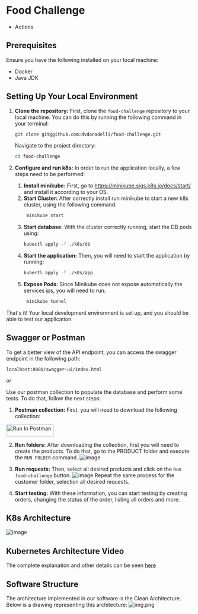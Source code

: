 # Food Challenge

- Actions

## Prerequisites

Ensure you have the following installed on your local machine:

- Docker
- Java JDK

## Setting Up Your Local Environment

1. **Clone the repository:**
    First, clone the `food-challenge` repository to your local machine. You can do this by running the following command in your terminal:

    ```bash
    git clone git@github.com:dvdonadelli/food-challenge.git
    ```

    Navigate to the project directory:

    ```bash
    cd food-challenge
    ```

2. **Configure and run k8s:**
    In order to run the application locally, a few steps need to be performed:
   
   1. **Install minikube:** First, go to https://minikube.sigs.k8s.io/docs/start/ and install it according to your OS.
   2. **Start Cluster:** After correctly install run minikube to start a new k8s cluster, using the following command.
      ```bash
       minikube start
       ```
   3. **Start database:** With the cluster correctly running, start the DB pods using:
       ```bash
       kubectl apply -f ./k8s/db
       ```
   4. **Start the application:** Then, you will need to start the application by running:
       ```bash
       kubectl apply -f ./k8s/app
       ```
   5. **Expose Pods:** Since Minikube does not expose automatically the services ips, you will need to run:
      ```bash
       minikube tunnel
      ```
That's it! Your local development environment is set up, and you should be able to test our application.

## Swagger or Postman

To get a better view of the API endpoint, you can access the swagger endpoint in the following path:

    localhost:8080/swagger-ui/index.html

_or_

Use our postman collection to populate the database and perform some tests. To do that, follow the next steps:

1. **Postman collection:** First, you will need to download the following collection:


[<img src="https://run.pstmn.io/button.svg" alt="Run In Postman" style="width: 128px; height: 32px;">](https://app.getpostman.com/run-collection/8557906-a98b0740-f272-48a8-8b2b-373d6440ae9c?action=collection%2Ffork&source=rip_markdown&collection-url=entityId%3D8557906-a98b0740-f272-48a8-8b2b-373d6440ae9c%26entityType%3Dcollection%26workspaceId%3Da6351687-ea84-4d74-bbd6-491183b035ed)

2.  **Run folders:** After downloading the collection, first you will need to create the products. To do that, go to the PRODUCT folder and execute the `RUN FOLDER` command.
   ![image](./imgs/run_folder.png)


3. **Run requests:** Then, select all desired products and click on the `Run food-challenge` button.
   ![image](./imgs/run_food-challenge.png)
Repeat the same process for the customer folder, selection all desired requests.


4. **Start testing:** With these information, you can start testing by creating orders, changing the status of the order, listing all orders and more.
## K8s Architecture

![image](./imgs/k8s-architecture.png)

## Kubernetes Architecture Video
The complete explanation and other details can be seen [here](https://youtu.be/I7kEGNdaUYI)

## Software Structure
The architecture implemented in our software is the Clean Architecture. Below is a drawing representing this architecture:
![img.png](imgs/img.png)
